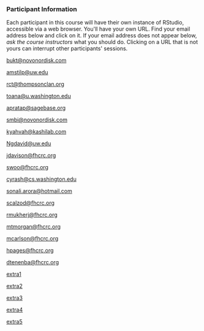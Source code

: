 ### Participant Information 

Each participant in this course will have their own instance of RStudio,
accessible via a web browser. You'll have your own URL. Find your email 
address below and click on it. If your email address does not appear below,
*ask the course instructors* what you should do. Clicking on a URL that is not
yours can interrupt other participants' sessions.


[bukt@novonordisk.com](ec2-50-17-160-154.compute-1.amazonaws.com)

[amstilp@uw.edu](ec2-50-17-131-121.compute-1.amazonaws.com)

[rct@thompsonclan.org](ec2-75-101-186-141.compute-1.amazonaws.com)

[toana@u.washington.edu](ec2-23-22-230-35.compute-1.amazonaws.com)

[apratap@sagebase.org](ec2-23-20-209-214.compute-1.amazonaws.com)

[smbi@novonordisk.com](ec2-54-235-228-79.compute-1.amazonaws.com)

[kyahvah@kashilab.com](ec2-54-227-1-189.compute-1.amazonaws.com)

[Ngdavid@uw.edu](ec2-184-73-40-62.compute-1.amazonaws.com)

[jdavison@fhcrc.org](ec2-54-237-18-177.compute-1.amazonaws.com)

[swoo@fhcrc.org](ec2-23-23-27-220.compute-1.amazonaws.com)

[cyrash@cs.washington.edu](ec2-54-234-76-145.compute-1.amazonaws.com)

[sonali.arora@hotmail.com](ec2-107-20-108-35.compute-1.amazonaws.com)

[scalzod@fhcrc.org](ec2-54-227-23-203.compute-1.amazonaws.com)

[rmukherj@fhcrc.org](ec2-54-227-187-107.compute-1.amazonaws.com)

[mtmorgan@fhcrc.org](ec2-23-20-201-36.compute-1.amazonaws.com)

[mcarlson@fhcrc.org](ec2-54-221-53-32.compute-1.amazonaws.com)

[hpages@fhcrc.org](ec2-54-227-95-19.compute-1.amazonaws.com)

[dtenenba@fhcrc.org](ec2-54-227-101-254.compute-1.amazonaws.com)

[extra1](ec2-50-16-79-157.compute-1.amazonaws.com)

[extra2](ec2-54-234-75-113.compute-1.amazonaws.com)

[extra3](ec2-54-226-89-69.compute-1.amazonaws.com)

[extra4](ec2-54-224-87-32.compute-1.amazonaws.com)

[extra5](ec2-54-227-104-217.compute-1.amazonaws.com)
